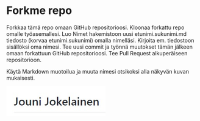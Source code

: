 # Forkme repo
Forkkaa tämä repo omaan GitHub repositorioosi. Kloonaa forkattu repo omalle työasemallesi. Luo Nimet hakemistoon uusi etunimi.sukunimi.md tiedosto (korvaa etunimi.sukunimi) omalla nimelläsi. Kirjoita em. tiedostoon sisällöksi oma nimesi. Tee uusi commit ja työnnä muutokset tämän jälkeen omaan forkattuun GitHub repositorioosi. Tee Pull Request alkuperäiseen repositorioon.

Käytä Markdown muotoilua ja muuta nimesi otsikoksi alla näkyvän kuvan mukaisesti.

![esimerkki](myname.jpg "ominimi esimerkki")

